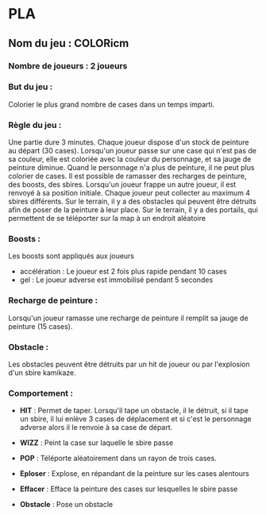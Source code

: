 # PLA
## Nom du jeu : COLORicm

### Nombre de joueurs : 2 joueurs

### But du jeu : 
Colorier le plus grand nombre de cases dans un temps imparti.

### Règle du jeu : 
Une partie dure 3 minutes.
Chaque joueur dispose d'un stock de peinture au départ (30 cases). 
Lorsqu'un joueur passe sur une case qui n'est pas de sa couleur, elle est coloriée avec la couleur du personnage, et sa jauge de peinture diminue.
Quand le personnage n'a plus de peinture, il ne peut plus colorier de cases.
Il est possible de ramasser des recharges de peinture, des boosts, des sbires.
Lorsqu'un joueur frappe un autre joueur, il est renvoyé à sa position initiale.
Chaque joueur peut collecter au maximum 4 sbires différents.
Sur le terrain, il y a des obstacles qui peuvent être détruits afin de poser de la peinture à leur place.
Sur le terrain, il y a des portails, qui permettent de se téléporter sur la map à un endroit aléatoire

### Boosts :
Les boosts sont appliqués aux joueurs
* accélération : Le joueur est 2 fois plus rapide pendant 10 cases
* gel : Le joueur adverse est immobilisé pendant 5 secondes

### Recharge de peinture :
Lorsqu'un joueur ramasse une recharge de peinture il remplit sa jauge de peinture (15 cases).

### Obstacle : 
Les obstacles peuvent être détruits par un hit de joueur ou par l'explosion d'un sbire kamikaze.

### Comportement :
* **HIT** : Permet de taper. Lorsqu'il tape un obstacle, il le détruit, si il tape un sbire, il lui enlève 3 cases de déplacement et si c'est le personnage adverse alors il le renvoie à sa case de départ.

* **WIZZ** : Peint la case sur laquelle le sbire passe

* **POP** : Téléporte aléatoirement dans un rayon de trois cases.

* **Eploser** : Explose, en répandant de la peinture sur les cases alentours

* **Effacer** : Efface la peinture des cases sur lesquelles le sbire passe

* **Obstacle** : Pose un obstacle

